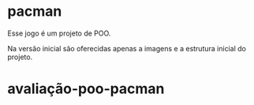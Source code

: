 # pacman
Esse jogo é um projeto de POO.

Na versão inicial são oferecidas apenas a imagens e a estrutura inicial do projeto.
# avaliação-poo-pacman

